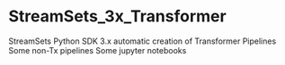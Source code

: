# StreamSets_3x_Transformer
StreamSets Python SDK 3.x automatic creation of Transformer Pipelines
Some non-Tx pipelines
Some jupyter notebooks
